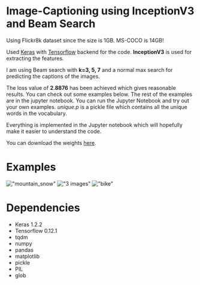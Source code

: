 # Image-Captioning using InceptionV3 and Beam Search

Using Flickr8k dataset since the size is 1GB. MS-COCO is 14GB!

Used <a href="https://keras.io/">Keras</a> with <a href="https://www.tensorflow.org/">Tensorflow</a> backend for the code. **InceptionV3** is used for extracting the features.

I am using Beam search with **k=3, 5, 7** and a normal max search for predicting the captions of the images.

The loss value of **2.8876** has been achieved which gives reasonable results. You can check out some examples below. The rest of the examples are in the jupyter notebook. You can run the Jupyter Notebook and try out your own examples. *unique.p* is a pickle file which contains all the unique words in the vocabulary. 

Everything is implemented in the Jupyter notebook which will hopefully make it easier to understand the code.

You can download the weights <a href='https://github.com/yashk2810/Image-Captioning/raw/master/weights/time_inceptionV3_2.8876_loss.h5'>here</a>.

# Examples

!["mountain_snow"](https://raw.githubusercontent.com/yashk2810/Image-Captioning/master/images/first%202%20images.jpeg "mountain_snow")
!["3 images"](https://raw.githubusercontent.com/yashk2810/Image-Captioning/master/images/3%20images.jpeg "3 images")
!["bike"](https://raw.githubusercontent.com/yashk2810/Image-Captioning/master/images/last.jpeg "bike")

# Dependencies

* Keras 1.2.2
* Tensorflow 0.12.1
* tqdm
* numpy
* pandas
* matplotlib
* pickle
* PIL
* glob

